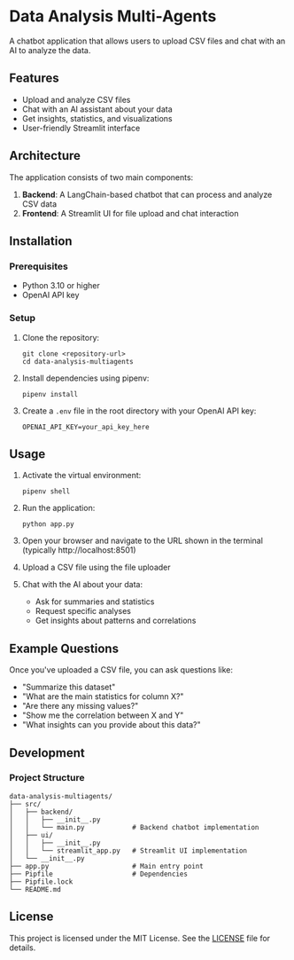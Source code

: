 # Data Analysis Multi-Agents

A chatbot application that allows users to upload CSV files and chat with an AI to analyze the data.

## Features

- Upload and analyze CSV files
- Chat with an AI assistant about your data
- Get insights, statistics, and visualizations
- User-friendly Streamlit interface

## Architecture

The application consists of two main components:

1. **Backend**: A LangChain-based chatbot that can process and analyze CSV data
2. **Frontend**: A Streamlit UI for file upload and chat interaction

## Installation

### Prerequisites

- Python 3.10 or higher
- OpenAI API key

### Setup

1. Clone the repository:
   ```
   git clone <repository-url>
   cd data-analysis-multiagents
   ```

2. Install dependencies using pipenv:
   ```
   pipenv install
   ```

3. Create a `.env` file in the root directory with your OpenAI API key:
   ```
   OPENAI_API_KEY=your_api_key_here
   ```

## Usage

1. Activate the virtual environment:
   ```
   pipenv shell
   ```

2. Run the application:
   ```
   python app.py
   ```

3. Open your browser and navigate to the URL shown in the terminal (typically http://localhost:8501)

4. Upload a CSV file using the file uploader

5. Chat with the AI about your data:
   - Ask for summaries and statistics
   - Request specific analyses
   - Get insights about patterns and correlations

## Example Questions

Once you've uploaded a CSV file, you can ask questions like:

- "Summarize this dataset"
- "What are the main statistics for column X?"
- "Are there any missing values?"
- "Show me the correlation between X and Y"
- "What insights can you provide about this data?"

## Development

### Project Structure

```
data-analysis-multiagents/
├── src/
│   ├── backend/
│   │   ├── __init__.py
│   │   └── main.py            # Backend chatbot implementation
│   ├── ui/
│   │   ├── __init__.py
│   │   └── streamlit_app.py   # Streamlit UI implementation
│   └── __init__.py
├── app.py                     # Main entry point
├── Pipfile                    # Dependencies
├── Pipfile.lock
└── README.md
```

## License

This project is licensed under the MIT License. See the [LICENSE](./LICENSE) file for details.